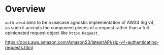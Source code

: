 # Overview

`auth-aws4` aims to be a usecase agnostic implementation of AWS4 Sig v4, as
such it accepts the component pieces of a request rather than a full
opinionated request object like `httpx.Request`.

https://docs.aws.amazon.com/AmazonS3/latest/API/sig-v4-authenticating-requests.html

